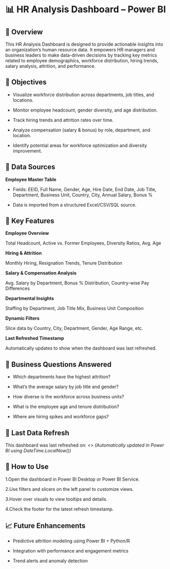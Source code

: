 # 📊 HR Analysis Dashboard – Power BI
## 📝 Overview
This HR Analysis Dashboard is designed to provide actionable insights into an organization’s human resource data. It empowers HR managers and business leaders to make data-driven decisions by tracking key metrics related to employee demographics, workforce distribution, hiring trends, salary analysis, attrition, and performance.

## 🎯 Objectives
- Visualize workforce distribution across departments, job titles, and locations.

- Monitor employee headcount, gender diversity, and age distribution.

- Track hiring trends and attrition rates over time.

- Analyze compensation (salary & bonus) by role, department, and location.

- Identify potential areas for workforce optimization and diversity improvement.

## 📁 Data Sources
**Employee Master Table**
- Fields: EEID, Full Name, Gender, Age, Hire Date, End Date, Job Title, Department, Business Unit, Country, City, Annual Salary, Bonus %

- Data is imported from a structured Excel/CSV/SQL source.

## 📌 Key Features
**Employee Overview**

Total Headcount, Active vs. Former Employees, Diversity Ratios, Avg. Age

**Hiring & Attrition**

Monthly Hiring, Resignation Trends, Tenure Distribution

**Salary & Compensation Analysis**

Avg. Salary by Department, Bonus % Distribution, Country-wise Pay Differences

**Departmental Insights**

Staffing by Department, Job Title Mix, Business Unit Composition

**Dynamic Filters**

Slice data by Country, City, Department, Gender, Age Range, etc.

**Last Refreshed Timestamp**

Automatically updates to show when the dashboard was last refreshed.

## 🧠 Business Questions Answered
- Which departments have the highest attrition?

- What’s the average salary by job title and gender?

- How diverse is the workforce across business units?

- What is the employee age and tenure distribution?

- Where are hiring spikes and workforce gaps?

## 📅 Last Data Refresh
This dashboard was last refreshed on: <<Last Refresh Date>>
*(Automatically updated in Power BI using DateTime.LocalNow())*

## 📌 How to Use
1.Open the dashboard in Power BI Desktop or Power BI Service.

2.Use filters and slicers on the left panel to customize views.

3.Hover over visuals to view tooltips and details.

4.Check the footer for the latest refresh timestamp.


## 📈 Future Enhancements
- Predictive attrition modeling using Power BI + Python/R

- Integration with performance and engagement metrics

- Trend alerts and anomaly detection

